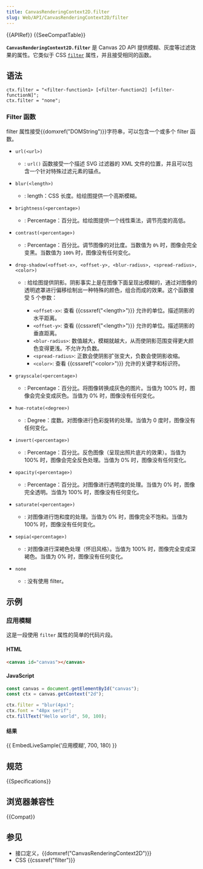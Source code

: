 ```yaml
---
title: CanvasRenderingContext2D.filter
slug: Web/API/CanvasRenderingContext2D/filter
---
```


{{APIRef}} {{SeeCompatTable}}

**`CanvasRenderingContext2D.filter`** 是 Canvas 2D API 提供模糊、灰度等过滤效果的属性。它类似于 CSS [`filter`](/zh-CN/docs/Web/CSS/filter) 属性，并且接受相同的函数。

## 语法

```
ctx.filter = "<filter-function1> [<filter-function2] [<filter-functionN]";
ctx.filter = "none";
```

### Filter 函数

filter 属性接受{{domxref("DOMString")}}字符串，可以包含一个或多个 filter 函数。

- `url(<url>)`
  - : `url()` 函数接受一个描述 SVG 过滤器的 XML 文件的位置，并且可以包含一个针对特殊过滤元素的锚点。
- `blur(<length>)`
  - : length：CSS 长度。给绘图提供一个高斯模糊。
- `brightness(<percentage>)`
  - : Percentage：百分比。给绘图提供一个线性乘法，调节亮度的高低。
- `contrast(<percentage>)`
  - : Percentage：百分比。调节图像的对比度。当数值为 `0%` 时，图像会完全变黑。当数值为 `100%` 时，图像没有任何变化。
- `drop-shadow(<offset-x>, <offset-y>, <blur-radius>, <spread-radius>, <color>)`

  - : 给绘图提供阴影。阴影事实上是在图像下面呈现出模糊的，通过对图像的透明遮罩进行偏移绘制出一种特殊的颜色，组合而成的效果。这个函数接受 5 个参数：

    - `<offset-x>`: 查看 {{cssxref("&lt;length&gt;")}} 允许的单位。描述阴影的水平距离。
    - `<offset-y>`: 查看 {{cssxref("&lt;length&gt;")}} 允许的单位。描述阴影的垂直距离。
    - `<blur-radius>`: 数值越大，模糊就越大，从而使阴影范围变得更大颜色变得更浅。不允许为负数。
    - `<spread-radius>`: 正数会使阴影扩张变大，负数会使阴影收缩。
    - `<color>`: 查看 {{cssxref("&lt;color&gt;")}} 允许的关键字和标识符。

- `grayscale(<percentage>)`
  - : Percentage：百分比。将图像转换成灰色的图片。当值为 100% 时，图像会完全变成灰色。当值为 0% 时，图像没有任何变化。
- `hue-rotate(<degree>)`
  - : Degree：度数。对图像进行色彩旋转的处理。当值为 0 度时，图像没有任何变化。
- `invert(<percentage>)`
  - : Percentage：百分比。反色图像（呈现出照片底片的效果）。当值为 100% 时，图像会完全反色处理。当值为 0% 时，图像没有任何变化。
- `opacity(<percentage>)`
  - : Percentage：百分比。对图像进行透明度的处理。当值为 0% 时，图像完全透明。当值为 100% 时，图像没有任何变化。
- `saturate(<percentage>)`
  - : 对图像进行饱和度的处理。当值为 0% 时，图像完全不饱和。当值为 100% 时，图像没有任何变化。
- `sepia(<percentage>)`
  - : 对图像进行深褐色处理（怀旧风格）。当值为 100% 时，图像完全变成深褐色。当值为 0% 时，图像没有任何变化。
- `none`
  - : 没有使用 filter。

## 示例

### 应用模糊

这是一段使用 `filter` 属性的简单的代码片段。

#### HTML

```html
<canvas id="canvas"></canvas>
```

#### JavaScript

```js
const canvas = document.getElementById("canvas");
const ctx = canvas.getContext("2d");

ctx.filter = "blur(4px)";
ctx.font = "48px serif";
ctx.fillText("Hello world", 50, 100);
```

#### 结果

{{ EmbedLiveSample('应用模糊', 700, 180) }}

## 规范

{{Specifications}}

## 浏览器兼容性

{{Compat}}

## 参见

- 接口定义，{{domxref("CanvasRenderingContext2D")}}
- CSS {{cssxref("filter")}}
